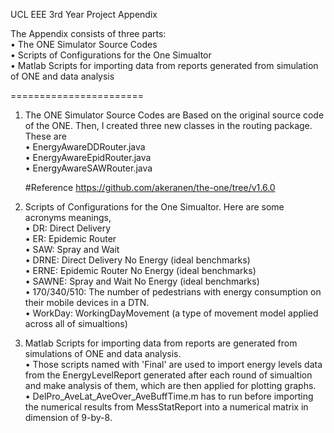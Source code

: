 UCL EEE 3rd Year Project Appendix  

The Appendix consists of three parts:  
• The ONE Simulator Source Codes  
• Scripts of Configurations for the One Simualtor  
• Matlab Scripts for importing data from reports generated from simulation of ONE and data analysis  

=======================  

1. The ONE Simulator Source Codes are Based on the original source code of the ONE. Then, I created three new classes in the routing package. These are  
• EnergyAwareDDRouter.java  
• EnergyAwareEpidRouter.java  
• EnergyAwareSAWRouter.java  

   #Reference https://github.com/akeranen/the-one/tree/v1.6.0

2. Scripts of Configurations for the One Simualtor. Here are some acronyms meanings,  
• DR: Direct Delivery  
• ER: Epidemic Router  
• SAW: Spray and Wait  
• DRNE: Direct Delivery No Energy (ideal benchmarks)  
• ERNE: Epidemic Router No Energy (ideal benchmarks)  
• SAWNE: Spray and Wait No Energy (ideal benchmarks)  
• 170/340/510: The number of pedestrians with energy consumption on their mobile devices in a DTN.  
• WorkDay: WorkingDayMovement (a type of movement model applied across all of simualtions)  

3. Matlab Scripts for importing data from reports are generated from simulations of ONE and data analysis.  
• Those scripts named with 'Final' are used to import energy levels data from the EnergyLevelReport generated after each round of simualtion and make analysis of them, which are then applied for plotting graphs.  
• DelPro_AveLat_AveOver_AveBuffTime.m has to run before importing the numerical results from MessStatReport into a numerical matrix in dimension of 9-by-8.  



